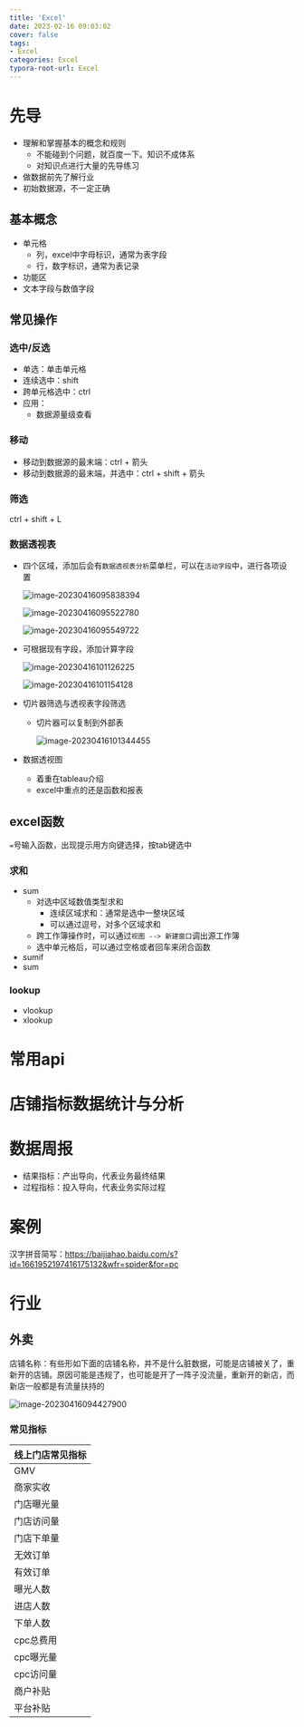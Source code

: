 ```yaml
---
title: 'Excel'
date: 2023-02-16 09:03:02
cover: false
tags:
- Excel
categories: Excel
typora-root-url: Excel
---
```




# 先导

- 理解和掌握基本的概念和规则
  - 不能碰到个问题，就百度一下。知识不成体系
  - 对知识点进行大量的先导练习
- 做数据前先了解行业
- 初始数据源，不一定正确

## 基本概念

- 单元格
  - 列，excel中字母标识，通常为表字段
  - 行，数字标识，通常为表记录
- 功能区
- 文本字段与数值字段

## 常见操作

### 选中/反选

- 单选：单击单元格
- 连续选中：shift
- 跨单元格选中：ctrl
- 应用：
  - 数据源量级查看

### 移动

- 移动到数据源的最末端：ctrl + 箭头
- 移动到数据源的最末端，并选中：ctrl + shift + 箭头

### 筛选

ctrl + shift + L

### 数据透视表

- 四个区域，添加后会有`数据透视表分析`菜单栏，可以在`活动字段`中，进行各项设置

  ![image-20230416095838394](image-20230416095838394.png)

  ![image-20230416095522780](image-20230416095522780.png)

  

  ![image-20230416095549722](image-20230416095549722.png)

- 可根据现有字段，添加计算字段

  ![image-20230416101126225](image-20230416101126225.png)

  ![image-20230416101154128](image-20230416101154128.png)

- 切片器筛选与透视表字段筛选

  - 切片器可以复制到外部表

    ![image-20230416101344455](image-20230416101344455.png)

- 数据透视图
  - 着重在tableau介绍
  - excel中重点的还是函数和报表

## excel函数

`=`号输入函数，出现提示用方向键选择，按tab键选中

### 求和

- sum
  - 对选中区域数值类型求和
    - 连续区域求和：通常是选中一整块区域
    - 可以通过逗号，对多个区域求和
  - 跨工作簿操作时，可以通过`视图 --> 新建窗口`调出源工作簿
  - 选中单元格后，可以通过空格或者回车来闭合函数
- sumif
- sum



### lookup

- vlookup
- xlookup

# 常用api

# 店铺指标数据统计与分析

# 数据周报

- 结果指标：产出导向，代表业务最终结果
- 过程指标：投入导向，代表业务实际过程

# 案例

汉字拼音简写：https://baijiahao.baidu.com/s?id=1661952197416175132&wfr=spider&for=pc

# 行业

## 外卖

店铺名称：有些形如下面的店铺名称，并不是什么脏数据，可能是店铺被关了，重新开的店铺。原因可能是违规了，也可能是开了一阵子没流量，重新开的新店，而新店一般都是有流量扶持的

![image-20230416094427900](image-20230416094427900.png)

### 常见指标



| 线上门店常见指标 |
| ---------------- |
| GMV              |
| 商家实收         |
| 门店曝光量       |
| 门店访问量       |
| 门店下单量       |
| 无效订单         |
| 有效订单         |
| 曝光人数         |
| 进店人数         |
| 下单人数         |
| cpc总费用        |
| cpc曝光量        |
| cpc访问量        |
| 商户补贴         |
| 平台补贴         |
